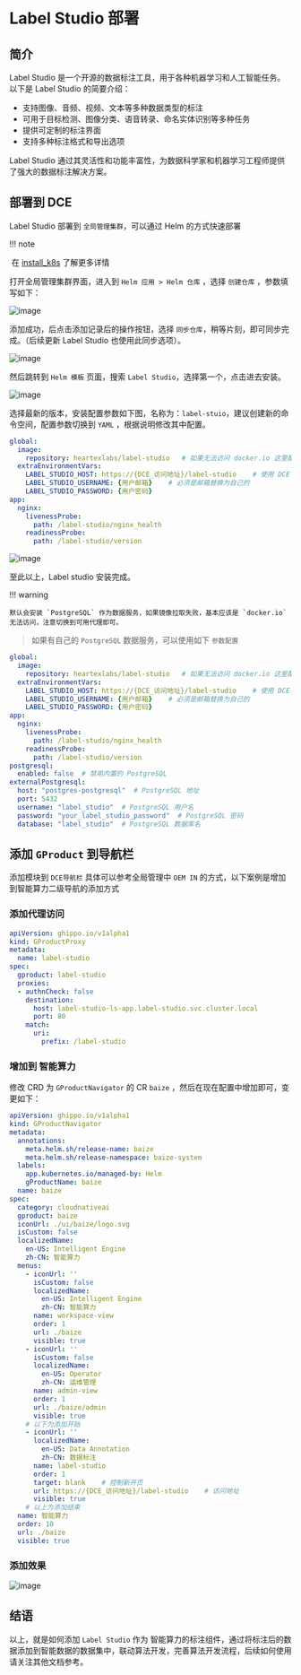 # Label Studio 部署

## 简介

Label Studio 是一个开源的数据标注工具，用于各种机器学习和人工智能任务。以下是 Label Studio 的简要介绍：

- 支持图像、音频、视频、文本等多种数据类型的标注
- 可用于目标检测、图像分类、语音转录、命名实体识别等多种任务
- 提供可定制的标注界面
- 支持多种标注格式和导出选项

Label Studio 通过其灵活性和功能丰富性，为数据科学家和机器学习工程师提供了强大的数据标注解决方案。

## 部署到 DCE

Label Studio 部署到 `全局管理集群`，可以通过 Helm 的方式快速部署

!!! note

​   在 [install_k8s](https://labelstud.io/guide/install_k8s) 了解更多详情

打开全局管理集群界面，进入到 `Helm 应用 > Helm 仓库` ，选择 `创建仓库` ，参数填写如下：

![image](./images/lbs01.png)

添加成功，后点击添加记录后的操作按钮，选择 `同步仓库`，稍等片刻，即可同步完成。（后续更新 Label Studio 也使用此同步选项）。

![image](./images/lbs02.png)

然后跳转到 `Helm 模板` 页面，搜索 `Label Studio`，选择第一个，点击进去安装。

![image](./images/lbs03.png)

选择最新的版本，安装配置参数如下图，名称为：`label-stuio`，建议创建新的命令空间，配置参数切换到 `YAML` ，根据说明修改其中配置。

```yaml
global:
  image:
    repository: heartexlabs/label-studio   # 如果无法访问 docker.io 这里配置代理地址
  extraEnvironmentVars:
    LABEL_STUDIO_HOST: https://{DCE_访问地址}/label-studio    # 使用 DCE 的登录地址，可以参考当前网页网址
    LABEL_STUDIO_USERNAME: {用户邮箱}    # 必须是邮箱替换为自己的
    LABEL_STUDIO_PASSWORD: {用户密码}    
app:
  nginx:
    livenessProbe:
      path: /label-studio/nginx_health
    readinessProbe:
      path: /label-studio/version
```

![image](./images/lbs04.png)

至此以上，Label studio 安装完成。

!!! warning

    默认会安装 `PostgreSQL` 作为数据服务，如果镜像拉取失败，基本应该是 `docker.io` 无法访问，注意切换到可用代理即可。

> 如果有自己的 `PostgreSQL` 数据服务，可以使用如下 `参数配置`

```yaml
global:
  image:
    repository: heartexlabs/label-studio   # 如果无法访问 docker.io 这里配置代理地址
  extraEnvironmentVars:
    LABEL_STUDIO_HOST: https://{DCE_访问地址}/label-studio    # 使用 DCE 的登录地址，可以参考当前网页网址
    LABEL_STUDIO_USERNAME: {用户邮箱}    # 必须是邮箱替换为自己的
    LABEL_STUDIO_PASSWORD: {用户密码}    
app:
  nginx:
    livenessProbe:
      path: /label-studio/nginx_health
    readinessProbe:
      path: /label-studio/version
postgresql:
  enabled: false  # 禁用内置的 PostgreSQL
externalPostgresql:
  host: "postgres-postgresql"  # PostgreSQL 地址
  port: 5432
  username: "label_studio"  # PostgreSQL 用户名
  password: "your_label_studio_password"  # PostgreSQL 密码
  database: "label_studio"  # PostgreSQL 数据库名
```

## 添加 `GProduct` 到导航栏

添加模块到 `DCE导航栏` 具体可以参考全局管理中 `OEM IN` 的方式，以下案例是增加到智能算力二级导航的添加方式

### 添加代理访问

```yaml
apiVersion: ghippo.io/v1alpha1
kind: GProductProxy
metadata:
  name: label-studio
spec:
  gproduct: label-studio
  proxies:
  - authnCheck: false
    destination:
      host: label-studio-ls-app.label-studio.svc.cluster.local
      port: 80
    match:
      uri:
        prefix: /label-studio
```

### 增加到 智能算力

修改 CRD 为 `GProductNavigator` 的 CR `baize` ，然后在现在配置中增加即可，变更如下：

```yaml
apiVersion: ghippo.io/v1alpha1
kind: GProductNavigator
metadata:
  annotations:
    meta.helm.sh/release-name: baize
    meta.helm.sh/release-namespace: baize-system
  labels:
    app.kubernetes.io/managed-by: Helm
    gProductName: baize
  name: baize
spec:
  category: cloudnativeai
  gproduct: baize
  iconUrl: ./ui/baize/logo.svg
  isCustom: false
  localizedName:
    en-US: Intelligent Engine
    zh-CN: 智能算力
  menus:
    - iconUrl: ''
      isCustom: false
      localizedName:
        en-US: Intelligent Engine
        zh-CN: 智能算力
      name: workspace-view
      order: 1
      url: ./baize
      visible: true
    - iconUrl: ''
      isCustom: false
      localizedName:
        en-US: Operator
        zh-CN: 运维管理
      name: admin-view
      order: 1
      url: ./baize/admin
      visible: true
    # 以下为添加开始
    - iconUrl: ''
      localizedName:
        en-US: Data Annotation
        zh-CN: 数据标注
      name: label-studio
      order: 1
      target: blank    # 控制新开页
      url: https://{DCE_访问地址}/label-studio    # 访问地址
      visible: true
    # 以上为添加结束
  name: 智能算力
  order: 10
  url: ./baize
  visible: true

```

### 添加效果

![image](./images/lbs05.png)

## 结语

以上，就是如何添加 `Label Studio` 作为 智能算力的标注组件，通过将标注后的数据添加到智能数据的数据集中，联动算法开发，完善算法开发流程，后续如何使用请关注其他文档参考。
